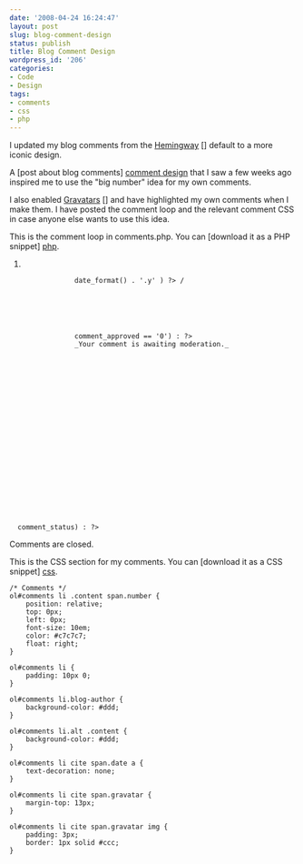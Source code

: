 ```yaml
---
date: '2008-04-24 16:24:47'
layout: post
slug: blog-comment-design
status: publish
title: Blog Comment Design
wordpress_id: '206'
categories:
- Code
- Design
tags:
- comments
- css
- php
---
```


I updated my blog comments from the [Hemingway] [] default to a more iconic design.

[hemingway]: http://warpspire.com/hemingway

A [post about blog comments] [comment design] that I saw a few weeks ago inspired me to use the "big number" idea for my own comments.

[comment design]: http://css-tricks.com/better-ordered-lists-using-simple-php-and-css/

I also enabled [Gravatars] [] and have highlighted my own comments when I make them. I have posted the comment loop and the relevant comment CSS in case anyone else wants to use this idea.

[gravatars]: http://en.gravatar.com/

This is the comment loop in comments.php. You can [download it as a PHP snippet] [php].

[php]: http://www.thomasupton.com/wp/wp-content/uploads/2008/04/comment-snippetphp.zip

    

    	



    	

    	
    		
  1. 
    			
    				
    				date_format() . '.y' ) ?> / 
    				
    			
    			


    				
    				comment_approved == '0') : ?>
    				_Your comment is awaiting moderation._
    				
    				
    			


    			


    		


    		


    	

    	

    	

     

      comment_status) : ?>
    		

    	 
    		
    		

Comments are closed.



    	
    

This is the CSS section for my comments. You can [download it as a CSS snippet] [css].

[css]: http://www.thomasupton.com/wp/wp-content/uploads/2008/04/comment-snippet.css

    /* Comments */
    ol#comments li .content span.number {
    	position: relative;
    	top: 0px;
    	left: 0px;
    	font-size: 10em;
    	color: #c7c7c7;
    	float: right;
    }

    ol#comments li {
    	padding: 10px 0;
    }

    ol#comments li.blog-author {
    	background-color: #ddd;
    }

    ol#comments li.alt .content {
    	background-color: #ddd;
    }

    ol#comments li cite span.date a {
    	text-decoration: none;
    }

    ol#comments li cite span.gravatar {
    	margin-top: 13px;
    }

    ol#comments li cite span.gravatar img {
    	padding: 3px;
    	border: 1px solid #ccc;
    }
